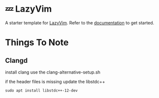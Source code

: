 # 💤 LazyVim

A starter template for [LazyVim](https://github.com/LazyVim/LazyVim).
Refer to the [documentation](https://lazyvim.github.io/installation) to get started.


# Things To Note 

## Clangd

  install clang 
  use the clang-alternative-setup.sh 

  if the header files is missing update the  libstdc++
  
 
    sudo apt install libstdc++-12-dev
 


  



